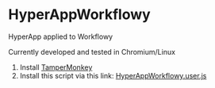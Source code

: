 # HyperAppWorkflowy
HyperApp applied to Workflowy

Currently developed and tested in Chromium/Linux

1. Install [TamperMonkey](https://www.tampermonkey.net/)
2. Install this script via this link: [HyperAppWorkflowy.user.js](https://github.com/markfirmware/HyperAppWorkflowy/raw/master/HyperAppWorkflowy.user.js)
